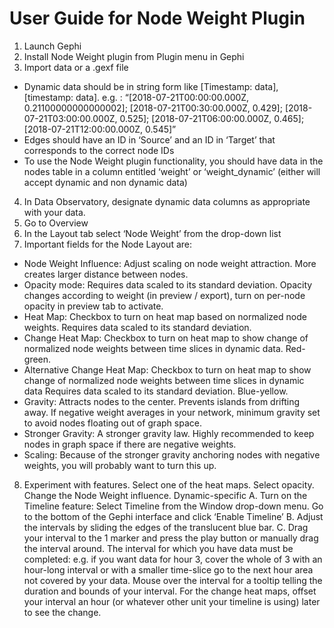 # User Guide for Node Weight Plugin

1. Launch Gephi
2. Install Node Weight plugin from Plugin menu in Gephi
3. Import data or a .gexf file
  * Dynamic data should be in string form like  [Timestamp: data], [timestamp: data].
    e.g. : “[2018-07-21T00:00:00.000Z, 0.21100000000000002]; [2018-07-21T00:30:00.000Z, 0.429]; [2018-07-21T03:00:00.000Z, 0.525]; [2018-07-21T06:00:00.000Z, 0.465]; [2018-07-21T12:00:00.000Z, 0.545]”
  * Edges should have an ID in ‘Source’ and an ID in ‘Target’ that corresponds to the correct node IDs
  * To use the Node Weight plugin functionality, you should have data in the nodes table in a column entitled ‘weight’ or ‘weight_dynamic’ (either will accept dynamic and non dynamic data)
4. In Data Observatory, designate dynamic data columns as appropriate with your data.
5. Go to Overview
6. In the Layout tab select ‘Node Weight’ from the drop-down list
7. Important fields for the Node Layout are:
  * Node Weight Influence: Adjust scaling on node weight attraction. More creates larger distance between nodes.
  * Opacity mode: Requires data scaled to its standard deviation. Opacity changes according to weight (in preview / export), turn on per-node opacity in preview tab to activate.
  * Heat Map: Checkbox to turn on heat map based on normalized node weights. Requires data scaled to its standard deviation.
  * Change Heat Map: Checkbox to turn on heat map to show change of normalized node weights between time slices in dynamic data. Red-green.
  * Alternative Change Heat Map: Checkbox to turn on heat map to show change of normalized node weights between time slices in dynamic data Requires data scaled to its standard deviation. Blue-yellow.
  * Gravity: Attracts nodes to the center. Prevents islands from drifting away. If negative weight averages in your network, minimum gravity set to avoid nodes floating out of graph space.
  * Stronger Gravity: A stronger gravity law. Highly recommended to keep nodes in graph space if there are negative weights.
  * Scaling: Because of the stronger gravity anchoring nodes with negative weights, you will probably want to turn this up.

8. Experiment with features. Select one of the heat maps. Select opacity. Change the Node Weight influence.
  Dynamic-specific
    A. Turn on the Timeline feature: Select Timeline from the Window drop-down menu. Go to the bottom of the Gephi interface and click ‘Enable Timeline’
    B. Adjust the intervals by sliding the edges of the translucent blue bar.
    C. Drag your interval to the 1 marker and press the play button or manually drag the interval around. The interval for which you have data must be completed: e.g. if you want data for hour 3, cover the whole of 3 with an hour-long interval or with a smaller time-slice go to the next hour area not covered by your data. Mouse over the interval for a tooltip telling the duration and bounds of your interval. For the change heat maps, offset your interval an hour (or whatever other unit your timeline is using) later to see the change.




